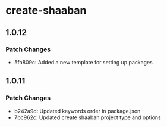 # create-shaaban

## 1.0.12

### Patch Changes

- 5fa809c: Added a new template for setting up packages

## 1.0.11

### Patch Changes

- b242a9d: Updated keywords order in package.json
- 7bc962c: Updated create shaaban project type and options
